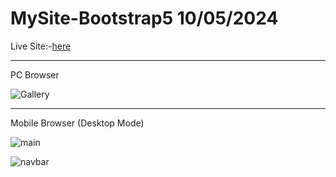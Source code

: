 # MySite-Bootstrap5 10/05/2024

Live Site:-[here](https://matthews-world.netlify.app/)

---

PC Browser 

![Gallery](https://github.com/MatthewDelong/MySite-Bootstrap5/assets/1036327/440e0871-0e99-410a-9931-20a13f4041f0)

---

Mobile Browser  (Desktop Mode)

![main](https://github.com/MatthewDelong/MySite-Bootstrap5/assets/1036327/ae88fd7e-30f3-46fa-844b-5f54a454f06c)

![navbar](https://github.com/MatthewDelong/MySite-Bootstrap5/assets/1036327/8021abfd-5589-4228-881e-e84a1fcb3fe0)






